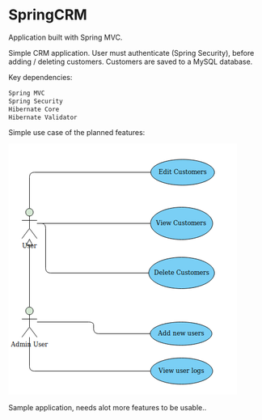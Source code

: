 # SpringCRM

Application built with Spring MVC.

Simple CRM application. User must authenticate (Spring Security), before adding / deleting customers. Customers are saved to a MySQL database.

Key dependencies:

    Spring MVC
    Spring Security
    Hibernate Core
    Hibernate Validator

Simple use case of the planned features:

![use case diagram](https://github.com/andersengenolsen/SpringCRM/blob/master/usecase.png)

Sample application, needs alot more features to be usable..
